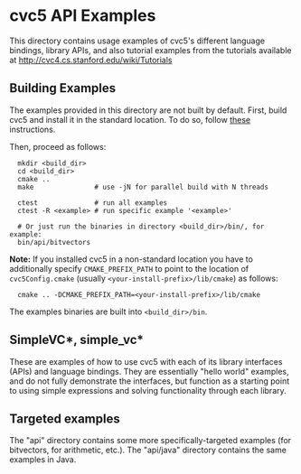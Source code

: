 # cvc5 API Examples

This directory contains usage examples of cvc5's different language
bindings, library APIs, and also tutorial examples from the tutorials
available at http://cvc4.cs.stanford.edu/wiki/Tutorials

## Building Examples

The examples provided in this directory are not built by default.
First, build cvc5 and install it in the standard location.
To do so, follow [these](https://github.com/cvc5/cvc5/blob/main/INSTALL.rst) instructions.

Then, proceed as follows:
```
  mkdir <build_dir>
  cd <build_dir>
  cmake ..
  make               # use -jN for parallel build with N threads

  ctest              # run all examples
  ctest -R <example> # run specific example '<example>'

  # Or just run the binaries in directory <build_dir>/bin/, for example:
  bin/api/bitvectors
```

**Note:** If you installed cvc5 in a non-standard location you have to
additionally specify `CMAKE_PREFIX_PATH` to point to the location of
`cvc5Config.cmake` (usually `<your-install-prefix>/lib/cmake`) as follows:

```
  cmake .. -DCMAKE_PREFIX_PATH=<your-install-prefix>/lib/cmake
```

The examples binaries are built into `<build_dir>/bin`.

## SimpleVC*, simple_vc*

These are examples of how to use cvc5 with each of its library
interfaces (APIs) and language bindings.  They are essentially "hello
world" examples, and do not fully demonstrate the interfaces, but
function as a starting point to using simple expressions and solving
functionality through each library.

## Targeted examples

The "api" directory contains some more specifically-targeted
examples (for bitvectors, for arithmetic, etc.).  The "api/java"
directory contains the same examples in Java.
